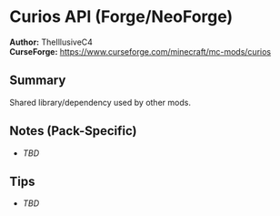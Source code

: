 # Curios API (Forge/NeoForge)

**Author:** TheIllusiveC4  
**CurseForge:** https://www.curseforge.com/minecraft/mc-mods/curios

## Summary
Shared library/dependency used by other mods.

## Notes (Pack-Specific)
- _TBD_

## Tips
- _TBD_

